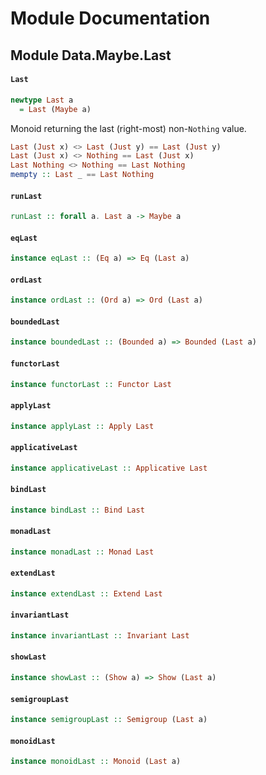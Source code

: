 # Module Documentation

## Module Data.Maybe.Last

#### `Last`

``` purescript
newtype Last a
  = Last (Maybe a)
```

Monoid returning the last (right-most) non-`Nothing` value.

``` purescript
Last (Just x) <> Last (Just y) == Last (Just y)
Last (Just x) <> Nothing == Last (Just x)
Last Nothing <> Nothing == Last Nothing
mempty :: Last _ == Last Nothing
```

#### `runLast`

``` purescript
runLast :: forall a. Last a -> Maybe a
```


#### `eqLast`

``` purescript
instance eqLast :: (Eq a) => Eq (Last a)
```


#### `ordLast`

``` purescript
instance ordLast :: (Ord a) => Ord (Last a)
```


#### `boundedLast`

``` purescript
instance boundedLast :: (Bounded a) => Bounded (Last a)
```


#### `functorLast`

``` purescript
instance functorLast :: Functor Last
```


#### `applyLast`

``` purescript
instance applyLast :: Apply Last
```


#### `applicativeLast`

``` purescript
instance applicativeLast :: Applicative Last
```


#### `bindLast`

``` purescript
instance bindLast :: Bind Last
```


#### `monadLast`

``` purescript
instance monadLast :: Monad Last
```


#### `extendLast`

``` purescript
instance extendLast :: Extend Last
```


#### `invariantLast`

``` purescript
instance invariantLast :: Invariant Last
```


#### `showLast`

``` purescript
instance showLast :: (Show a) => Show (Last a)
```


#### `semigroupLast`

``` purescript
instance semigroupLast :: Semigroup (Last a)
```


#### `monoidLast`

``` purescript
instance monoidLast :: Monoid (Last a)
```




